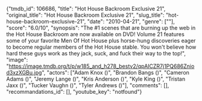 {"tmdb_id": 106686, "title": "Hot House Backroom Exclusive 21", "original_title": "Hot House Backroom Exclusive 21", "slug_title": "hot-house-backroom-exclusive-21", "date": "2010-04-21", "genre": [""], "score": "6.0/10", "synopsis": "The #1 scenes that are burning up the web in the Hot House Backroom are now available on DVD! Volume 21 features some of your favorite Men Of Hot House plus horse-hung discoveries eager to become regular members of the Hot House stable. You won't believe how hard these guys work as they jack, suck, and fuck their way to the top!", "image": "https://image.tmdb.org/t/p/w185_and_h278_bestv2/qpAICZR7j1PQ686Zniod3xzXGBu.jpg", "actors": ["Adam Knox ()", "Brandon Bangs ()", "Cameron Adams ()", "Jeremy Lange ()", "Kris Anderson ()", "Kyle King ()", "Tristan Jaxx ()", "Tucker Vaughn ()", "Tyler Andrews ()"], "comments": [], "recommandations_id": [], "youtube_key": "notfound"}